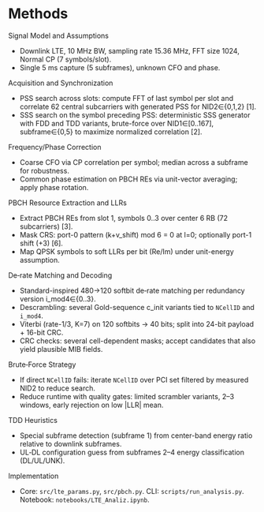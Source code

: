 # Methods

Signal Model and Assumptions
- Downlink LTE, 10 MHz BW, sampling rate 15.36 MHz, FFT size 1024, Normal CP (7 symbols/slot).
- Single 5 ms capture (5 subframes), unknown CFO and phase.

Acquisition and Synchronization
- PSS search across slots: compute FFT of last symbol per slot and correlate 62 central subcarriers with generated PSS for NID2∈{0,1,2} [1].
- SSS search on the symbol preceding PSS: deterministic SSS generator with FDD and TDD variants, brute-force over NID1∈[0..167], subframe∈{0,5} to maximize normalized correlation [2].

Frequency/Phase Correction
- Coarse CFO via CP correlation per symbol; median across a subframe for robustness.
- Common phase estimation on PBCH REs via unit-vector averaging; apply phase rotation.

PBCH Resource Extraction and LLRs
- Extract PBCH REs from slot 1, symbols 0..3 over center 6 RB (72 subcarriers) [3].
- Mask CRS: port-0 pattern (k+v_shift) mod 6 = 0 at l=0; optionally port-1 shift (+3) [6].
- Map QPSK symbols to soft LLRs per bit (Re/Im) under unit-energy assumption.

De‑rate Matching and Decoding
- Standard-inspired 480→120 softbit de‑rate matching per redundancy version i_mod4∈{0..3}.
- Descrambling: several Gold-sequence c_init variants tied to `NCellID` and `i_mod4`.
- Viterbi (rate-1/3, K=7) on 120 softbits → 40 bits; split into 24-bit payload + 16-bit CRC.
- CRC checks: several cell-dependent masks; accept candidates that also yield plausible MIB fields.

Brute‑Force Strategy
- If direct `NCellID` fails: iterate `NCellID` over PCI set filtered by measured NID2 to reduce search.
- Reduce runtime with quality gates: limited scrambler variants, 2–3 windows, early rejection on low |LLR| mean.

TDD Heuristics
- Special subframe detection (subframe 1) from center-band energy ratio relative to downlink subframes.
- UL‑DL configuration guess from subframes 2–4 energy classification (DL/UL/UNK).

Implementation
- Core: `src/lte_params.py`, `src/pbch.py`. CLI: `scripts/run_analysis.py`. Notebook: `notebooks/LTE_Analiz.ipynb`.
